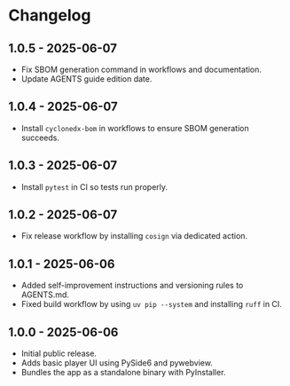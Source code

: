 # Changelog

## 1.0.5 - 2025-06-07

- Fix SBOM generation command in workflows and documentation.
- Update AGENTS guide edition date.

## 1.0.4 - 2025-06-07

- Install `cyclonedx-bom` in workflows to ensure SBOM generation succeeds.

## 1.0.3 - 2025-06-07

- Install `pytest` in CI so tests run properly.

## 1.0.2 - 2025-06-07

- Fix release workflow by installing `cosign` via dedicated action.

## 1.0.1 - 2025-06-06

- Added self-improvement instructions and versioning rules to AGENTS.md.
- Fixed build workflow by using `uv pip --system` and installing `ruff` in CI.



## 1.0.0 - 2025-06-06


- Initial public release.
- Adds basic player UI using PySide6 and pywebview.
- Bundles the app as a standalone binary with PyInstaller.
